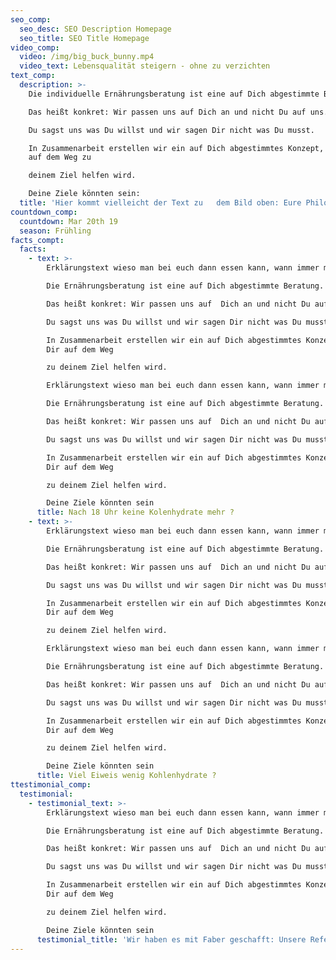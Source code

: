 ```yaml
---
seo_comp:
  seo_desc: SEO Description Homepage
  seo_title: SEO Title Homepage
video_comp:
  video: /img/big_buck_bunny.mp4
  video_text: Lebensqualität steigern - ohne zu verzichten
text_comp:
  description: >-
    Die individuelle Ernährungsberatung ist eine auf Dich abgestimmte Beratung. 

    Das heißt konkret: Wir passen uns auf Dich an und nicht Du auf uns.

    Du sagst uns was Du willst und wir sagen Dir nicht was Du musst. 

    In Zusammenarbeit erstellen wir ein auf Dich abgestimmtes Konzept, das Dir
    auf dem Weg zu 

    deinem Ziel helfen wird. 

    Deine Ziele könnten sein:
  title: 'Hier kommt vielleicht der Text zu   dem Bild oben: Eure Philosophie?'
countdown_comp:
  countdown: Mar 20th 19
  season: Frühling
facts_compt:
  facts:
    - text: >-
        Erklärungstext wieso man bei euch dann essen kann, wann immer man will. 

        Die Ernährungsberatung ist eine auf Dich abgestimmte Beratung. 

        Das heißt konkret: Wir passen uns auf  Dich an und nicht Du auf uns. 

        Du sagst uns was Du willst und wir sagen Dir nicht was Du musst. 

        In Zusammenarbeit erstellen wir ein auf Dich abgestimmtes Konzept, das
        Dir auf dem Weg 

        zu deinem Ziel helfen wird. 

        Erklärungstext wieso man bei euch dann essen kann, wann immer man will. 

        Die Ernährungsberatung ist eine auf Dich abgestimmte Beratung. 

        Das heißt konkret: Wir passen uns auf  Dich an und nicht Du auf uns. 

        Du sagst uns was Du willst und wir sagen Dir nicht was Du musst. 

        In Zusammenarbeit erstellen wir ein auf Dich abgestimmtes Konzept, das
        Dir auf dem Weg 

        zu deinem Ziel helfen wird. 

        Deine Ziele könnten sein
      title: Nach 18 Uhr keine Kolenhydrate mehr ?
    - text: >-
        Erklärungstext wieso man bei euch dann essen kann, wann immer man will. 

        Die Ernährungsberatung ist eine auf Dich abgestimmte Beratung. 

        Das heißt konkret: Wir passen uns auf  Dich an und nicht Du auf uns. 

        Du sagst uns was Du willst und wir sagen Dir nicht was Du musst. 

        In Zusammenarbeit erstellen wir ein auf Dich abgestimmtes Konzept, das
        Dir auf dem Weg 

        zu deinem Ziel helfen wird. 

        Erklärungstext wieso man bei euch dann essen kann, wann immer man will. 

        Die Ernährungsberatung ist eine auf Dich abgestimmte Beratung. 

        Das heißt konkret: Wir passen uns auf  Dich an und nicht Du auf uns. 

        Du sagst uns was Du willst und wir sagen Dir nicht was Du musst. 

        In Zusammenarbeit erstellen wir ein auf Dich abgestimmtes Konzept, das
        Dir auf dem Weg 

        zu deinem Ziel helfen wird. 

        Deine Ziele könnten sein
      title: Viel Eiweis wenig Kohlenhydrate ?
ttestimonial_comp:
  testimonial:
    - testimonial_text: >-
        Erklärungstext wieso man bei euch dann essen kann, wann immer man will. 

        Die Ernährungsberatung ist eine auf Dich abgestimmte Beratung. 

        Das heißt konkret: Wir passen uns auf  Dich an und nicht Du auf uns. 

        Du sagst uns was Du willst und wir sagen Dir nicht was Du musst. 

        In Zusammenarbeit erstellen wir ein auf Dich abgestimmtes Konzept, das
        Dir auf dem Weg 

        zu deinem Ziel helfen wird. 

        Deine Ziele könnten sein
      testimonial_title: 'Wir haben es mit Faber geschafft: Unsere Referenzen:'
---
```


